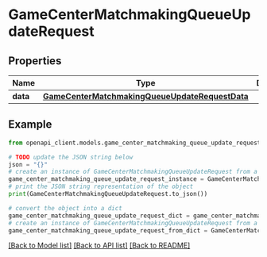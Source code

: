 # GameCenterMatchmakingQueueUpdateRequest


## Properties

Name | Type | Description | Notes
------------ | ------------- | ------------- | -------------
**data** | [**GameCenterMatchmakingQueueUpdateRequestData**](GameCenterMatchmakingQueueUpdateRequestData.md) |  | 

## Example

```python
from openapi_client.models.game_center_matchmaking_queue_update_request import GameCenterMatchmakingQueueUpdateRequest

# TODO update the JSON string below
json = "{}"
# create an instance of GameCenterMatchmakingQueueUpdateRequest from a JSON string
game_center_matchmaking_queue_update_request_instance = GameCenterMatchmakingQueueUpdateRequest.from_json(json)
# print the JSON string representation of the object
print(GameCenterMatchmakingQueueUpdateRequest.to_json())

# convert the object into a dict
game_center_matchmaking_queue_update_request_dict = game_center_matchmaking_queue_update_request_instance.to_dict()
# create an instance of GameCenterMatchmakingQueueUpdateRequest from a dict
game_center_matchmaking_queue_update_request_from_dict = GameCenterMatchmakingQueueUpdateRequest.from_dict(game_center_matchmaking_queue_update_request_dict)
```
[[Back to Model list]](../README.md#documentation-for-models) [[Back to API list]](../README.md#documentation-for-api-endpoints) [[Back to README]](../README.md)


